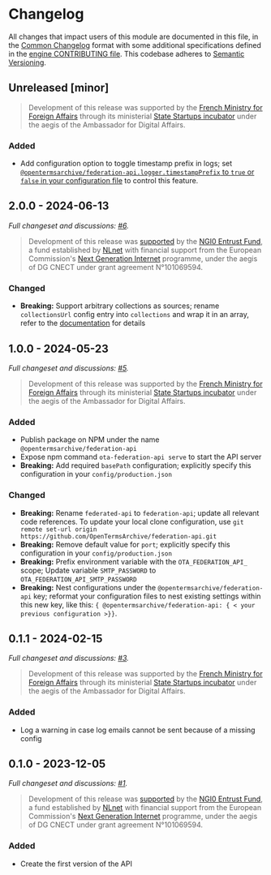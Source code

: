 # Changelog

All changes that impact users of this module are documented in this file, in the [Common Changelog](https://common-changelog.org) format with some additional specifications defined in the [engine CONTRIBUTING file](https://github.com/OpenTermsArchive/engine/blob/main/CONTRIBUTING.md#changelog). This codebase adheres to [Semantic Versioning](https://semver.org/spec/v2.0.0.html).

## Unreleased [minor]

> Development of this release was supported by the [French Ministry for Foreign Affairs](https://www.diplomatie.gouv.fr/fr/politique-etrangere-de-la-france/diplomatie-numerique/) through its ministerial [State Startups incubator](https://beta.gouv.fr/startups/open-terms-archive.html) under the aegis of the Ambassador for Digital Affairs.

### Added

- Add configuration option to toggle timestamp prefix in logs; set [`@opentermsarchive/federation-api.logger.timestampPrefix` to `true` or `false` in your configuration file](https://docs.opentermsarchive.org/api/federation/#configuring) to control this feature.

## 2.0.0 - 2024-06-13

_Full changeset and discussions: [#6](https://github.com/OpenTermsArchive/engine/pull/6)._

> Development of this release was [supported](https://nlnet.nl/project/TOSDR-OTA/) by the [NGI0 Entrust Fund](https://nlnet.nl/entrust), a fund established by [NLnet](https://nlnet.nl/) with financial support from the European Commission's [Next Generation Internet](https://www.ngi.eu) programme, under the aegis of DG CNECT under grant agreement N°101069594.

### Changed

- **Breaking:** Support arbitrary collections as sources; rename `collectionsUrl` config entry into `collections` and wrap it in an array, refer to the [documentation](https://docs.opentermsarchive.org/api/federated/#configuring) for details

## 1.0.0 - 2024-05-23

_Full changeset and discussions: [#5](https://github.com/OpenTermsArchive/engine/pull/5)._

> Development of this release was supported by the [French Ministry for Foreign Affairs](https://www.diplomatie.gouv.fr/fr/politique-etrangere-de-la-france/diplomatie-numerique/) through its ministerial [State Startups incubator](https://beta.gouv.fr/startups/open-terms-archive.html) under the aegis of the Ambassador for Digital Affairs.

### Added

- Publish package on NPM under the name `@opentermsarchive/federation-api`
- Expose npm command `ota-federation-api serve` to start the API server
- **Breaking:** Add required `basePath` configuration; explicitly specify this configuration in your `config/production.json`

### Changed

- **Breaking:** Rename `federated-api` to `federation-api`; update all relevant code references. To update your local clone configuration, use `git remote set-url origin https://github.com/OpenTermsArchive/federation-api.git`
- **Breaking:** Remove default value for `port`; explicitly specify this configuration in your `config/production.json`
- **Breaking:** Prefix environment variable with the `OTA_FEDERATION_API_` scope; Update variable `SMTP_PASSWORD` to `OTA_FEDERATION_API_SMTP_PASSWORD`
- **Breaking:** Nest configurations under the `@opentermsarchive/federation-api` key; reformat your configuration files to nest existing settings within this new key, like this: `{ @opentermsarchive/federation-api: { < your previous configuration >}}`.

## 0.1.1 - 2024-02-15

_Full changeset and discussions: [#3](https://github.com/OpenTermsArchive/engine/pull/3)._

> Development of this release was supported by the [French Ministry for Foreign Affairs](https://www.diplomatie.gouv.fr/fr/politique-etrangere-de-la-france/diplomatie-numerique/) through its ministerial [State Startups incubator](https://beta.gouv.fr/startups/open-terms-archive.html) under the aegis of the Ambassador for Digital Affairs.

### Added

- Log a warning in case log emails cannot be sent because of a missing config

## 0.1.0 - 2023-12-05

_Full changeset and discussions: [#1](https://github.com/OpenTermsArchive/federation-api/pull/1)._

> Development of this release was [supported](https://nlnet.nl/project/TOSDR-OTA/) by the [NGI0 Entrust Fund](https://nlnet.nl/entrust), a fund established by [NLnet](https://nlnet.nl/) with financial support from the European Commission's [Next Generation Internet](https://www.ngi.eu) programme, under the aegis of DG CNECT under grant agreement N°101069594.

### Added

- Create the first version of the API
